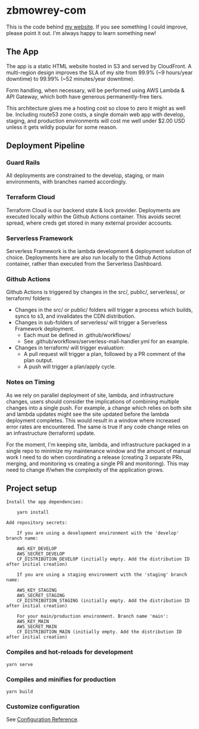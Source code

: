 # zbmowrey-com

This is the code behind [my website](https://zbmowrey.com). If you see something I could improve, please point it out. I'm always happy to learn something new!

## The App

The app is a static HTML website hosted in S3 and served by CloudFront. A multi-region design improves the SLA of my site from 99.9% (~9 hours/year downtime) to 99.99% (~52 minutes/year downtime). 

Form handling, when necessary, will be performed using AWS Lambda & API Gateway, which both have generous permanently-free tiers.

This architecture gives me a hosting cost so close to zero it might as well be. Including route53 zone costs, a single domain web app with develop, staging, and production environments will cost me well under $2.00 USD unless it gets wildly popular for some reason. 

## Deployment Pipeline

### Guard Rails

All deployments are constrained to the develop, staging, or main environments, with branches named accordingly.

### Terraform Cloud

Terraform Cloud is our backend state & lock provider. Deployments are executed locally within the Github Actions container. 
This avoids secret spread, where creds get stored in many external provider accounts. 

### Serverless Framework

Serverless Framework is the lambda development & deployment solution of choice. Deployments here are also
run locally to the Github Actions container, rather than executed from the Serverless Dashboard. 

### Github Actions

Github Actions is triggered by changes in the src/, public/, serverless/, or terraform/ folders:
* Changes in the src/ or public/ folders will trigger a process which builds, syncs to s3, and invalidates the CDN distribution.
* Changes in sub-folders of serverless/ will trigger a Serverless Framework deployment.
  * Each must be defined in .github/workflows/
  * See .github/workflows/serverless-mail-handler.yml for an example.
* Changes in terraform/ will trigger evaluation:
  * A pull request will trigger a plan, followed by a PR comment of the plan output. 
  * A push will trigger a plan/apply cycle. 
 
### Notes on Timing

As we rely on parallel deployment of site, lambda, and infrastructure changes, users should consider the implications of combining multiple changes
into a single push. For example, a change which relies on both site and lambda updates might see the site updated before the lambda deployment completes. This
would result in a window where increased error rates are encountered. The same is true if any code change relies on an infrastructure (terraform) update.

For the moment, I'm keeping site, lambda, and infrastructure packaged in a single repo to minimize my maintenance window and the amount of manual work I need to do when coordinating a release (creating 3 separate PRs, merging, and monitoring vs creating a single PR and monitoring). This may need to change if/when the complexity of the application grows. 

## Project setup
```
Install the app dependencies: 

    yarn install

Add repository secrets:

    If you are using a development environment with the 'develop' branch name:

    AWS_KEY_DEVELOP
    AWS_SECRET_DEVELOP
    CF_DISTRIBUTION_DEVELOP (initially empty. Add the distribution ID after initial creation)

    If you are using a staging environment with the 'staging' branch name:

    AWS_KEY_STAGING
    AWS_SECRET_STAGING
    CF_DISTRIBUTION_STAGING (initially empty. Add the distribution ID after initial creation)

    For your main/production environment. Branch name 'main': 
    AWS_KEY_MAIN
    AWS_SECRET_MAIN
    CF_DISTRIBUTION_MAIN (initially empty. Add the distribution ID after initial creation)

```

### Compiles and hot-reloads for development
```
yarn serve
```

### Compiles and minifies for production
```
yarn build
```

### Customize configuration
See [Configuration Reference](https://cli.vuejs.org/config/).
